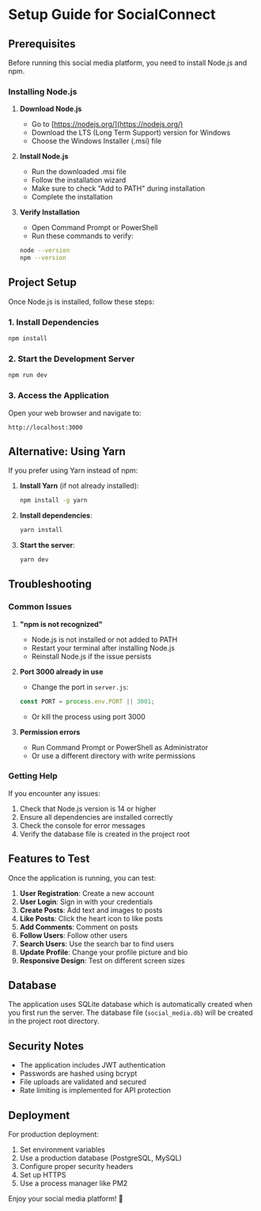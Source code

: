 # Setup Guide for SocialConnect

## Prerequisites

Before running this social media platform, you need to install Node.js and npm.

### Installing Node.js

1. **Download Node.js**
   - Go to [https://nodejs.org/](https://nodejs.org/)
   - Download the LTS (Long Term Support) version for Windows
   - Choose the Windows Installer (.msi) file

2. **Install Node.js**
   - Run the downloaded .msi file
   - Follow the installation wizard
   - Make sure to check "Add to PATH" during installation
   - Complete the installation

3. **Verify Installation**
   - Open Command Prompt or PowerShell
   - Run these commands to verify:
   ```bash
   node --version
   npm --version
   ```

## Project Setup

Once Node.js is installed, follow these steps:

### 1. Install Dependencies
```bash
npm install
```

### 2. Start the Development Server
```bash
npm run dev
```

### 3. Access the Application
Open your web browser and navigate to:
```
http://localhost:3000
```

## Alternative: Using Yarn

If you prefer using Yarn instead of npm:

1. **Install Yarn** (if not already installed):
   ```bash
   npm install -g yarn
   ```

2. **Install dependencies**:
   ```bash
   yarn install
   ```

3. **Start the server**:
   ```bash
   yarn dev
   ```

## Troubleshooting

### Common Issues

1. **"npm is not recognized"**
   - Node.js is not installed or not added to PATH
   - Restart your terminal after installing Node.js
   - Reinstall Node.js if the issue persists

2. **Port 3000 already in use**
   - Change the port in `server.js`:
   ```javascript
   const PORT = process.env.PORT || 3001;
   ```
   - Or kill the process using port 3000

3. **Permission errors**
   - Run Command Prompt or PowerShell as Administrator
   - Or use a different directory with write permissions

### Getting Help

If you encounter any issues:
1. Check that Node.js version is 14 or higher
2. Ensure all dependencies are installed correctly
3. Check the console for error messages
4. Verify the database file is created in the project root

## Features to Test

Once the application is running, you can test:

1. **User Registration**: Create a new account
2. **User Login**: Sign in with your credentials
3. **Create Posts**: Add text and images to posts
4. **Like Posts**: Click the heart icon to like posts
5. **Add Comments**: Comment on posts
6. **Follow Users**: Follow other users
7. **Search Users**: Use the search bar to find users
8. **Update Profile**: Change your profile picture and bio
9. **Responsive Design**: Test on different screen sizes

## Database

The application uses SQLite database which is automatically created when you first run the server. The database file (`social_media.db`) will be created in the project root directory.

## Security Notes

- The application includes JWT authentication
- Passwords are hashed using bcrypt
- File uploads are validated and secured
- Rate limiting is implemented for API protection

## Deployment

For production deployment:
1. Set environment variables
2. Use a production database (PostgreSQL, MySQL)
3. Configure proper security headers
4. Set up HTTPS
5. Use a process manager like PM2

Enjoy your social media platform! 🚀




